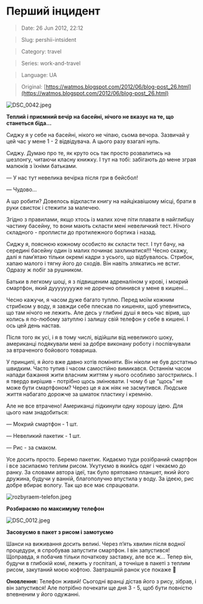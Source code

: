 # Перший інцидент

> Date: 26 Jun 2012, 22:12

> Slug: pershii-intsident

> Category: travel

> Series: work-and-travel

> Language: UA

> Original: [https://watmos.blogspot.com/2012/06/blog-post_26.html](https://watmos.blogspot.com/2012/06/blog-post_26.html)

![DSC_0042.jpeg](https://res.craft.do/user/full/b5a256f3-51ff-c8e5-10fe-9343b6a0451d/doc/4035AC2E-5537-4D70-9A63-91E9BD9A56B1/C94B5034-BE2F-4AD5-9C72-600374EB3B53_2/6XqBzDVIcmpyPGpcvWAcRyoLvOLbV6LJWjwrEl1s5i8z/DSC_0042.jpeg)

**Теплий і приємний вечір на басейні, нічого не вказує на те, що станеться біда…**

Сиджу я у себе на басейні, нікого не чіпаю, сьома вечора. Зазвичай у цей час у мене 1 - 2 відвідувача. А цього разу взагалі нуль.

Сиджу. Думаю про те, як круто ось так просто розвалитись на шезлонгу, читаючи класну книжку. І тут на тобі: забігають до мене зграя малюків з їхніми батьками.

— У нас тут невелика вечірка після гри в бейсбол!

— Чудово...

А що робити? Довелось відкласти книгу на найцікавішому місці, брати в руки свисток і стежити за малечею.

Згідно з правилами, якщо хтось із малих хоче піти плавати в найглибшу частину басейну, то вони мають скласти мені невеличкий тест. Нічого складного - проплисти до протилежного бортика і назад.

Сиджу я, пояснюю кожному особисто як скласти тест. І тут бачу, на середині басейну один із малих починає захлинатися!!! Чесно скажу, далі я пам’ятаю тільки окремі кадри з усього, що відбувалось. Стрибок, хапаю малого і тягну його до сходів. Він навіть злякатись не встиг. Одразу ж побіг за рушником.

Батьки в легкому шоці, я з підвищеним адреналіном у крові, і мокрий смартфон, який дууууууууже не доречно опинився у мене в кишені...

Чесно кажучи, я часом дуже багато туплю. Перед моїм кожним стрибком у воду, я завжди себе плескав по кишенях, щоб упевнитись, що там нічого не лежить. Але десь у глибині душі я весь час вірив, що колись я по-любому затуплю і залишу свій телефон у себе в кишені. І ось цей день настав.

Після того як усі, і я в тому числі, відійшли від невеликого шоку, американці подякували мені за добре виконану роботу і поспівчували за втраченого бойового товариша.

У принципі, я його вже давно хотів поміняти. Він ніколи не був достатньо швидким. Часто тупив і часом самостійно вимикався. Останнім часом напади бажання жити власним життям у нього особливо загострились. І я твердо вирішив - потрібно щось змінювати. І чому б це “щось” не може бути смартфоном? Через це я аж ніяк не засмутився. Людське життя набагато дорожче за шматок пластику і кремнію.

Але не все втрачено! Американці підкинули одну хорошу ідею. Для цього нам знадобиться:

— Мокрий смартфон - 1 шт.

— Невеликий пакетик - 1 шт.

— Рис - за смаком.

Усе досить просто. Беремо пакетик. Кидаємо туди розібраний смартфон і все засипаємо теплим рисом. Укутуємо в якийсь одяг і чекаємо до ранку. За словами автора ідеї, так було врятовано планшет, який його дружина, будучи у ванній, благополучно впустила у воду. За ідеєю, рис добре вбирає вологу. Так що все має спрацювати.

![rozbyraem-telefon.jpeg](https://res.craft.do/user/full/b5a256f3-51ff-c8e5-10fe-9343b6a0451d/doc/4035AC2E-5537-4D70-9A63-91E9BD9A56B1/053394F3-0009-461C-B5F8-E09B90236BED_2/wvxB0Tf3bbVOTYJu7QTFbI4Fs8k6J00SG2SoZRA3eIUz/rozbyraem-telefon.jpeg)

**Розбираємо по максимуму телефон**

![DSC_0012.jpeg](https://res.craft.do/user/full/b5a256f3-51ff-c8e5-10fe-9343b6a0451d/doc/4035AC2E-5537-4D70-9A63-91E9BD9A56B1/C4DC3FF4-10C2-4CD5-B25E-A42AF2B7F739_2/vVACcg9FCBZvC6iGg0ucSnaxCTtNJZwyCYi83lEskYgz/DSC_0012.jpeg)

**Засовуємо в пакет з рисом і замотуємо**

Шанси на виживання досить великі. Через п’ять хвилин після водної процедури, я спробував запустити смартфон. І він запустився! Щоправда, я побачив тільки початкову заставку, але все ж... Тепер він, будучи в глибокій комі, лежить у госпіталі, а точніше в пакеті з теплим рисом, закутаний моєю кофтою. Завтрашній ранок усе покаже 🙂

**Оновлення:** Телефон живий! Сьогодні вранці дістав його з рису, зібрав, і він запустився! Але потрібно почекати ще дня 3 - 5, щоб бути повністю впевненим у його одужанні.

